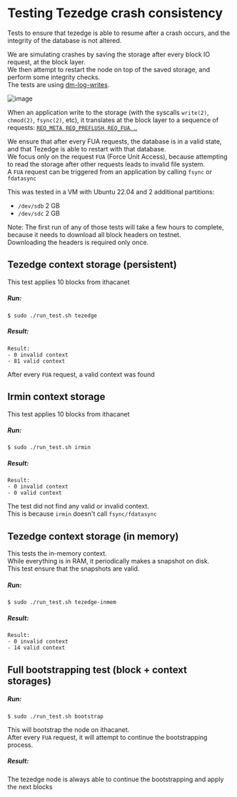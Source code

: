 # Testing Tezedge crash consistency

Tests to ensure that tezedge is able to resume after a crash occurs, and the integrity of the database is not altered.  

We are simulating crashes by saving the storage after every block IO request, at the block layer.  
We then attempt to restart the node on top of the saved storage, and perform some integrity checks.  
The tests are using [dm-log-writes](https://www.kernel.org/doc/html/latest/admin-guide/device-mapper/log-writes.html).  

![image](https://www.thomas-krenn.com/de/wikiDE/images/e/e0/Linux-storage-stack-diagram_v4.10.png)

When an application write to the storage (with the syscalls `write(2)`, `chmod(2)`, `fsync(2)`, etc), it translates
at the block layer to a sequence of requests: [`REQ_META`, `REQ_PREFLUSH`, `REQ_FUA`, ..](https://github.com/torvalds/linux/blob/8ab2afa23bd197df47819a87f0265c0ac95c5b6a/include/linux/blk_types.h#L387-L422)

We ensure that after every FUA requests, the database is in a valid state, and that Tezedge is able to restart with
that database.   
We focus only on the request `FUA` (Force Unit Access), because attempting to read the storage after other requests leads to invalid file system.  
A `FUA` request can be triggered from an application by calling `fsync` or `fdatasync`

This was tested in a VM with Ubuntu 22.04 and 2 additional partitions:
- `/dev/sdb` 2 GB
- `/dev/sdc` 2 GB

Note: The first run of any of those tests will take a few hours to complete, because it needs to download all block headers on testnet.  
Downloading the headers is required only once.

## Tezedge context storage (persistent)

This test applies 10 blocks from ithacanet

##### Run:
```
$ sudo ./run_test.sh tezedge
```
##### Result:
```
Result:
- 0 invalid context
- 81 valid context
```
After every `FUA` request, a valid context was found

## Irmin context storage 

This test applies 10 blocks from ithacanet

##### Run:
```
$ sudo ./run_test.sh irmin
```
##### Result:
```
Result:
- 0 invalid context
- 0 valid context
```
The test did not find any valid or invalid context.  
This is because `irmin` doesn't call `fsync/fdatasync`

## Tezedge context storage (in memory)

This tests the in-memory context.  
While everything is in RAM, it periodically makes a snapshot on disk.  
This test ensure that the snapshots are valid.

##### Run:
```
$ sudo ./run_test.sh tezedge-inmem
```
##### Result:
```
Result:
- 0 invalid context
- 14 valid context
```

## Full bootstrapping test (block + context storages)

##### Run:
```
$ sudo ./run_test.sh bootstrap
```

This will bootstrap the node on ithacanet.  
After every `FUA` request, it will attempt to continue the bootstrapping process.  

##### Result:

The tezedge node is always able to continue the bootstrapping and apply the next blocks
